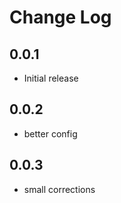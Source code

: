 # Change Log

## 0.0.1

- Initial release

## 0.0.2

- better config

## 0.0.3

- small corrections
